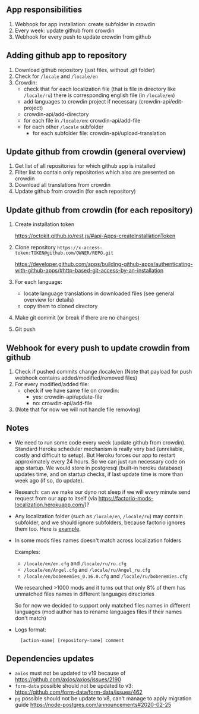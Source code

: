 ## App responsibilities
1. Webhook for app installation: create subfolder in crowdin
1. Every week: update github from crowdin
1. Webhook for every push to update crowdin from github

## Adding github app to repository
1. Download github repository (just files, without .git folder)
1. Check for `/locale` and `/locale/en`
1. Crowdin:
    * check that for each localization file (that is file in directory like `/locale/ru`) there is corresponding english file (in `/locale/en`)
    * add languages to crowdin project if necessary (crowdin-api/edit-project)
    * crowdin-api/add-directory
    * for each file in `/locale/en`: crowdin-api/add-file
    * for each other `/locale` subfolder
        * for each subfolder file: crowdin-api/upload-translation 

## Update github from crowdin (general overview)
1. Get list of all repositories for which github app is installed
1. Filter list to contain only repositories which also are presented on crowdin
1. Download all translations from crowdin
1. Update github from crowdin (for each repository)

## Update github from crowdin (for each repository) 
1. Create installation token

    https://octokit.github.io/rest.js/#api-Apps-createInstallationToken

1. Clone repository `https://x-access-token:TOKEN@github.com/OWNER/REPO.git`

    https://developer.github.com/apps/building-github-apps/authenticating-with-github-apps/#http-based-git-access-by-an-installation

1. For each language:
    * locate language translations in downloaded files (see general overview for details)
    * copy them to cloned directory
1. Make git commit (or break if there are no changes)
1. Git push

## Webhook for every push to update crowdin from github
1. Check if pushed commits change /locale/en (Note that payload for push webhook contains added/modified/removed files)
1. For every modified/added file:
    * check if we have same file on crowdin:
        * yes: crowdin-api/update-file
        * no: crowdin-api/add-file
1. (Note that for now we will not handle file removing) 

## Notes
* We need to run some code every week (update github from crowdin). Standard Heroku scheduler mechanism is really very bad (unreliable, costly and difficult to setup). But Heroku forces our app to restart approximately every 24 hours. So we can just run necessary code on app startup. We would store in postgresql (built-in heroku database) updates time, and on startup checks, if last update time is more than week ago (if so, do update).

* Research: can we make our dyno not sleep if we will every minute send request from our app to itself (via https://factorio-mods-localization.herokuapp.com/)?

* Any localization folder (such as `/locale/en`, `/locale/ru`) may contain subfolder, and we should ignore subfolders, because factorio ignores them too. Here is [example](https://github.com/Karosieben/boblocale/tree/master/locale/en/old).

* In some mods files names doesn't match across localization folders

    Examples:
    
    * `/locale/en/en.cfg` and `/locale/ru/ru.cfg`
    * `/locale/en/Angel.cfg` and `/locale/ru/Angel_ru.cfg`
    * `/locale/en/bobenemies_0.16.0.cfg` and `/locale/ru/bobenemies.cfg`

    We researched >1000 mods and it turns out that only 8% of them has unmatched files names in different languages directories

    So for now we decided to support only matched files names in different languages (mod author has to rename languages files if their names don't match)

* Logs format:

        [action-name] [repository-name] comment

## Dependencies updates
* `axios` must not be updated to v19 because of https://github.com/axios/axios/issues/2190
* `form-data` possible should not be updated to v3: https://github.com/form-data/form-data/issues/462
* `pg` possible should not be update to v8, can't manage to apply migration guide https://node-postgres.com/announcements#2020-02-25
